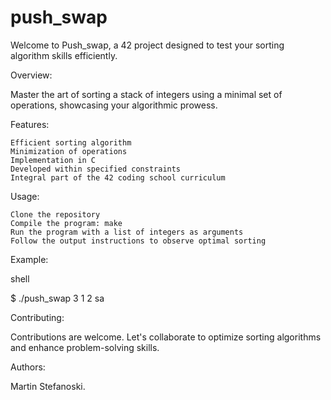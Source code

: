# push_swap

Welcome to Push_swap, a 42 project designed to test your sorting algorithm skills efficiently.

Overview:

Master the art of sorting a stack of integers using a minimal set of operations, showcasing your algorithmic prowess.

Features:

    Efficient sorting algorithm
    Minimization of operations
    Implementation in C
    Developed within specified constraints
    Integral part of the 42 coding school curriculum

Usage:

    Clone the repository
    Compile the program: make
    Run the program with a list of integers as arguments
    Follow the output instructions to observe optimal sorting

Example:

shell

$ ./push_swap 3 1 2
sa

Contributing:

Contributions are welcome. Let's collaborate to optimize sorting algorithms and enhance problem-solving skills.

Authors:

Martin Stefanoski.
